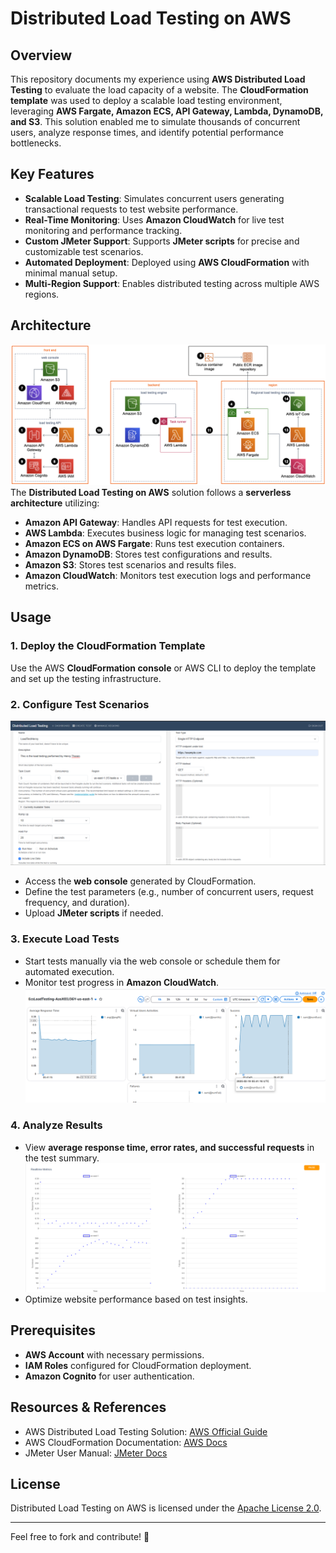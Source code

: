 # **Distributed Load Testing on AWS**

## **Overview**
This repository documents my experience using **AWS Distributed Load Testing** to evaluate the load capacity of a website. The **CloudFormation template** was used to deploy a scalable load testing environment, leveraging **AWS Fargate, Amazon ECS, API Gateway, Lambda, DynamoDB, and S3**. This solution enabled me to simulate thousands of concurrent users, analyze response times, and identify potential performance bottlenecks.

## **Key Features**
- **Scalable Load Testing**: Simulates concurrent users generating transactional requests to test website performance.
- **Real-Time Monitoring**: Uses **Amazon CloudWatch** for live test monitoring and performance tracking.
- **Custom JMeter Support**: Supports **JMeter scripts** for precise and customizable test scenarios.
- **Automated Deployment**: Deployed using **AWS CloudFormation** with minimal manual setup.
- **Multi-Region Support**: Enables distributed testing across multiple AWS regions.

## **Architecture**
![](./media/architecture.png)
The **Distributed Load Testing on AWS** solution follows a **serverless architecture** utilizing:
- **Amazon API Gateway**: Handles API requests for test execution.
- **AWS Lambda**: Executes business logic for managing test scenarios.
- **Amazon ECS on AWS Fargate**: Runs test execution containers.
- **Amazon DynamoDB**: Stores test configurations and results.
- **Amazon S3**: Stores test scenarios and results files.
- **Amazon CloudWatch**: Monitors test execution logs and performance metrics.

## **Usage**
### **1. Deploy the CloudFormation Template**
Use the AWS **CloudFormation console** or AWS CLI to deploy the template and set up the testing infrastructure.

### **2. Configure Test Scenarios**
![](./media/distributed-load-tester.png)
- Access the **web console** generated by CloudFormation.
- Define the test parameters (e.g., number of concurrent users, request frequency, and duration).
- Upload **JMeter scripts** if needed.

### **3. Execute Load Tests**
- Start tests manually via the web console or schedule them for automated execution.
- Monitor test progress in **Amazon CloudWatch**.
![](./media/cloud-watch-monitoring.png)

### **4. Analyze Results**
- View **average response time, error rates, and successful requests** in the test summary.
![](./media/result-graph.png)
- Optimize website performance based on test insights.

## **Prerequisites**
- **AWS Account** with necessary permissions.
- **IAM Roles** configured for CloudFormation deployment.
- **Amazon Cognito** for user authentication.

## **Resources & References**
- AWS Distributed Load Testing Solution: [AWS Official Guide](https://aws.amazon.com/solutions/implementations/distributed-load-testing-on-aws/)
- AWS CloudFormation Documentation: [AWS Docs](https://docs.aws.amazon.com/AWSCloudFormation/latest/UserGuide/)
- JMeter User Manual: [JMeter Docs](https://jmeter.apache.org/usermanual/index.html)

## **License**
Distributed Load Testing on AWS is licensed under the [Apache License 2.0](https://www.apache.org/licenses/LICENSE-2.0).

---
Feel free to fork and contribute! 🚀
